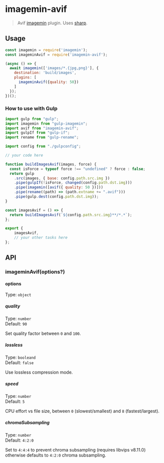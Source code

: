 # imagemin-avif

> Avif [imagemin](https://github.com/imagemin/imagemin) plugin. Uses [sharp](https://github.com/lovell/sharp).

## Usage

```js
const imagemin = require('imagemin');
const imageminAvif = require('imagemin-avif');

(async () => {
  await imagemin(['images/*.{jpg,png}'], {
    destination: 'build/images',
    plugins: [
      imageminAvif({quality: 50})
    ]
  });
})();
```

### How to use with Gulp
```js
import gulp from "gulp";
import imagemin from "gulp-imagemin";
import avif from "imagemin-avif";
import gulpIf from "gulp-if";
import rename from "gulp-rename";

import config from "./gulpconfig";

// your code here

function buildImagesAvif(images, force) {
  const isForce = typeof force !== "undefined" ? force : false;
  return gulp
    .src(images, { base: config.path.src.img })
    .pipe(gulpIf(!isForce, changed(config.path.dst.img)))
    .pipe(imagemin([avif({ quality: 50 })]))
    .pipe(rename((path) => (path.extname += ".avif")))
    .pipe(gulp.dest(config.path.dst.img));
}

const imagesAvif = () => {
  return buildImagesAvif(`${config.path.src.img}**/*.*`);
};

export {
    imagesAvif,
    // your other tasks here
};

```


## API

### imageminAvif(options?)

#### options

Type: `object`

##### quality

Type: `number`<br>
Default: `90`

Set quality factor between `0` and `100`.

##### lossless

Type: `booleand`<br>
Default: `false`

Use lossless compression mode.

##### speed

Type: `number`<br>
Default: `5`

CPU effort vs file size, between `0` (slowest/smallest) and `8` (fastest/largest).

##### chromaSubsampling

Type: `number`<br>
Default: `4:2:0`

Set to `4:4:4` to prevent chroma subsampling (requires libvips v8.11.0) otherwise defaults to `4:2:0` chroma subsampling. 
